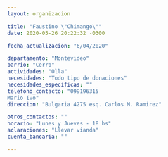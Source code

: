 ```yaml
---
layout: organizacion

title: "Faustino \"Chimango\""
date: 2020-05-26 20:22:32 -0300

fecha_actualizacion: "6/04/2020"

departamento: "Montevideo"
barrio: "Cerro"
actividades: "Olla"
necesidades: "Todo tipo de donaciones"
necesidades_especificas: ""
telefono_contacto: "099196315  
Mario Ivo"
direccion: "Bulgaria 4275 esq. Carlos M. Ramirez"

otros_contactos: ""
horario: "Lunes y Jueves - 18 hs"
aclaraciones: "Llevar vianda"
cuenta_bancaria: ""

---
```


